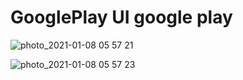 # GooglePlay UI google play

![photo_2021-01-08 05 57 21](https://user-images.githubusercontent.com/61906391/103961636-b6374b80-5176-11eb-80c4-326300c5662a.jpeg)

![photo_2021-01-08 05 57 23](https://user-images.githubusercontent.com/61906391/103961628-b2a3c480-5176-11eb-8c64-75bc57b8dded.jpeg)
